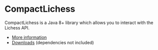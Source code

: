# CompactLichess

CompactLichess is a Java 8+ library which allows you to interact with the Lichess API.

- [More information](https://hell.sh/CompactChess/lichess)
- [Downloads](https://github.com/hell-sh/CompactLichess/releases) (dependencies not included)
